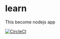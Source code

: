 # learn
This become nodejs app



[![CircleCI](https://img.shields.io/circleci/project/github/airdata/insite.svg)](https://circleci.com/gh/airdata/insite)